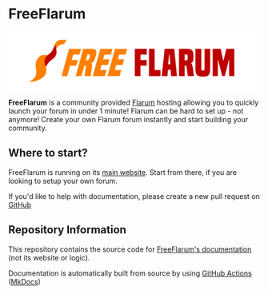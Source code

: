 # FreeFlarum

![FreeFlarum Logo](/images/freeflarum-logo.svg)

**FreeFlarum** is a community provided [Flarum](https://flarum.org) hosting allowing you to quickly launch your forum in under 1 minute! Flarum can be hard to set up - not anymore! Create your own Flarum forum instantly and start building your community.

## Where to start?

FreeFlarum is running on its [main website](https://freeflarum.com/). Start from there, if you are looking to setup your own forum.

If you'd like to help with documentation, please create a new pull request on [GitHub](https://freeflarum.com/github)

## Repository Information

This repository contains the source code for [FreeFlarum's documentation](https://docs.freeflarum.com/) (not its website or logic).

Documentation is automatically built from source by using [GitHub Actions](https://freeflarum.com/github?path=actions) ([MkDocs](https://mkdocs.org/))
